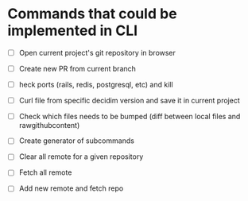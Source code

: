 # Commands that could be implemented in CLI

- [ ] Open current project's git repository in browser

- [ ] Create new PR from current branch

- [ ] heck ports (rails, redis, postgresql, etc) and kill

- [ ] Curl file from specific decidim version and save it in current project

- [ ] Check which files needs to be bumped (diff between local files and rawgithubcontent)

- [ ] Create generator of subcommands

- [ ] Clear all remote for a given repository

- [ ] Fetch all remote

- [ ] Add new remote and fetch repo

